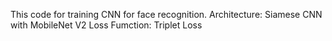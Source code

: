 This code for training CNN for face recognition.
Architecture: Siamese CNN with MobileNet V2
Loss Fumction: Triplet Loss
